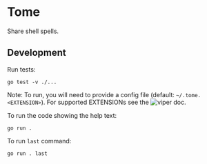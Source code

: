 # Tome

Share shell spells.

## Development

Run tests:
```
go test -v ./...
```

Note: To run, you will need to provide a config file (default: `~/.tome.<EXTENSION>`).
For supported EXTENSIONs see the ![viper doc](https://github.com/spf13/viper#what-is-viper).

To run the code showing the help text:
```
go run .
```

To run `last` command:
```
go run . last
```
